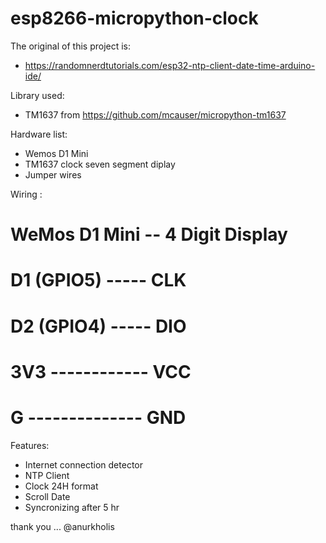 # esp8266-micropython-clock
The original of this project is:
- https://randomnerdtutorials.com/esp32-ntp-client-date-time-arduino-ide/

Library used:
- TM1637 from https://github.com/mcauser/micropython-tm1637

Hardware list:
- Wemos D1 Mini
- TM1637 clock seven segment diplay
- Jumper wires

Wiring :
# WeMos D1 Mini -- 4 Digit Display
# D1 (GPIO5) ----- CLK
# D2 (GPIO4) ----- DIO
# 3V3 ------------ VCC
# G -------------- GND

Features:
- Internet connection detector
- NTP Client
- Clock 24H format
- Scroll Date
- Syncronizing after 5 hr

thank you ... @anurkholis
